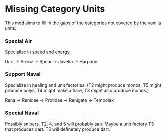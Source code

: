 # Missing Category Units
This mod aims to fill in the gaps of the categories not covered by the vanilla units.

### Special Air
Specialize in speed and energy.

Dart -> Arrow -> Spear -> Javelin -> Harpoon

### Support Naval
Specialize in healing and unit factories. (T2 might produce monos, T5 might produce polys, T4 might make a flare, T3 might also produce monos.)

Rana -> Renidae -> Protidae -> Renigata -> Tempolax

### Special Naval
Possibly snipers. T2, 4, and 5 will probably sap. Maybe a unit factory T3 that produces dart. T5 will definetely produce dart.
